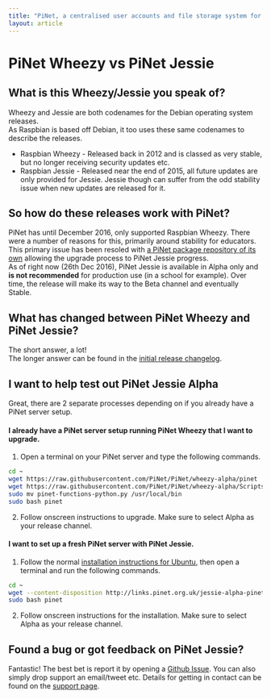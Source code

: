 ```yaml
---
title: "PiNet, a centralised user accounts and file storage system for a Raspberry Pi classroom."
layout: article
---
```


# PiNet Wheezy vs PiNet Jessie

## What is this Wheezy/Jessie you speak of?
Wheezy and Jessie are both codenames for the Debian operating system releases.   
As Raspbian is based off Debian, it too uses these same codenames to describe the releases.   
- Raspbian Wheezy - Released back in 2012 and is classed as very stable, but no longer receiving security updates etc.     
- Raspbian Jessie - Released near the end of 2015, all future updates are only provided for Jessie. Jessie though can suffer from the odd stability issue when new updates are released for it.   

## So how do these releases work with PiNet?   
PiNet has until December 2016, only supported Raspbian Wheezy. There were a number of reasons for this, primarily around stability for educators. This primary issue has been resoled with [a PiNet package repository of its own](https://github.com/PiNet/PiNet/issues/63) allowing the upgrade process to PiNet Jessie progress.  
As of right now (26th Dec 2016), PiNet Jessie is available in Alpha only and **is not recommended** for production use (in a school for example). Over time, the release will make its way to the Beta channel and eventually Stable.   

## What has changed between PiNet Wheezy and PiNet Jessie?   
The short answer, a lot!   
The longer answer can be found in the [initial release changelog](https://github.com/PiNet/PiNet/commit/07cb9dd5a721bca20167c41c0c0454092b8ff0f0).

## I want to help test out PiNet Jessie Alpha   
Great, there are 2 separate processes depending on if you already have a PiNet server setup.   

#### I already have a PiNet server setup running PiNet Wheezy that I want to upgrade.   
1. Open a terminal on your PiNet server and type the following commands.   
``` bash  
cd ~  
wget https://raw.githubusercontent.com/PiNet/PiNet/wheezy-alpha/pinet  
wget https://raw.githubusercontent.com/PiNet/PiNet/wheezy-alpha/Scripts/pinet-functions-python.py   
sudo mv pinet-functions-python.py /usr/local/bin  
sudo bash pinet   
```
2. Follow onscreen instructions to upgrade. Make sure to select Alpha as your release channel.   
   
#### I want to set up a fresh PiNet server with PiNet Jessie.  
1. Follow the normal [installation instructions for Ubuntu](installation/installing-ubuntu.html), then open a terminal and run the following commands.   
```bash   
cd ~
wget --content-disposition http://links.pinet.org.uk/jessie-alpha-pinet
sudo bash pinet   
```   
2. Follow onscreen instructions for the installation. Make sure to select Alpha as your release channel.    

## Found a bug or got feedback on PiNet Jessie?   
Fantastic! The best bet is report it by opening a [Github Issue](https://github.com/PiNet/PiNet/issues). You can also simply drop support an email/tweet etc. Details for getting in contact can be found on the [support page](support.html).   
